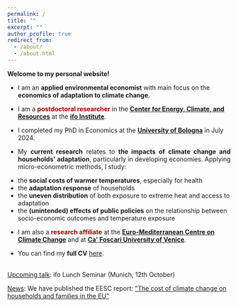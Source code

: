 ```yaml
---
permalink: /
title: ""
excerpt: ""
author_profile: true
redirect_from: 
  - /about/
  - /about.html
---
```


**Welcome to my personal website!** 

- I am an **applied environmental economist** with main focus on the **economics of adaptation to climate change**. 

- I am a <span style="color:#990000">**postdoctoral researcher**</span> in the [**Center for Energy, Climate, and Resources**](https://www.ifo.de/en/research/ifo-center-for-energy-climate-and-resources) at the [**ifo Institute**](https://www.ifo.de/en).

- I completed my PhD in Economics at the [**University of Bologna**](https://www.unibo.it/it) in July 2024.

- <p align="justify">My <strong>current research</strong> relates to <strong>the impacts of climate change and households' adaptation</strong>, particularly in developing economies. Applying micro-econometric methods, I study: </p>
 <ul style="margin-top: 0; margin-bottom: 0;">
    <li>the <strong>social costs of warmer temperatures</strong>, especially for health</li>
    <li>the <strong>adaptation response</strong> of households</li>
    <li>the <strong>uneven distribution</strong> of both exposure to extreme heat and access to adaptation</li>
    <li>the <strong>(unintended) effects of public policies</strong> on the relationship between socio-economic outcomes and temperature exposure</li>
  </ul>

- I am also a <span style="color:#990000">**research affiliate**</span> at the [**Euro-Mediterranean Centre on Climate Change**](https://www.cmcc.it/) and at [**Ca' Foscari University of Venice**](https://www.unive.it/).

- You can find my **full CV** [here](https://fpavanello.github.io/files/CV.pdf). <br/><br/>

<ins>Upcoming talk</ins>: ifo Lunch Seminar (Munich, 12th October)

<ins>News</ins>: We have published the EESC report: ["The cost of climate change on households and families in the EU"](https://www.eesc.europa.eu/en/our-work/publications-other-work/publications/cost-climate-change-households-and-families-eu)